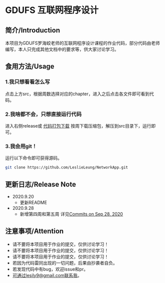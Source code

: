 # GDUFS 互联网程序设计

## 简介/Introduction
本项目为GDUFS罗海蛟老师的互联网程序设计课程的作业代码，部分代码由老师编写，本人只完成其他文档中的要求等，供大家讨论学习。

## 食用方法/Usage
### 1.我只想看看怎么写
点击上方src，根据周数选择对应的chapter，进入之后点击各文件即可看到代码。
### 2.我啥都不会，只想直接运行代码
进入右侧release或 [代码打包下载](https://github.com/LeslieLeung/NetworkApp/releases/tag/v1) 按周下载压缩包，解压到src目录下，运行即可。
### 3.我会用git！
运行以下命令即可获得源码。
```bash
git clone https://github.com/LeslieLeung/NetworkApp.git
```

## 更新日志/Release Note
- 2020.9.20
    - 更新README
- 2020.9.28
    - 新增第四周和第五周 详见[Commits on Sep 28, 2020](https://github.com/LeslieLeung/NetworkApp/commits/master)

## 注意事项/Attention
- 请不要将本项目用于作业的提交，仅供讨论学习！
- 请不要将本项目用于作业的提交，仅供讨论学习！
- 请不要将本项目用于作业的提交，仅供讨论学习！
- 若因为代码雷同出现的一切问题，后果由抄袭者自负。
- 若发现代码中有bug，欢迎issue和pr。
- 可通过lesily9@gmail.com联系我。